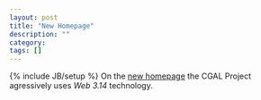 ```yaml
---
layout: post
title: "New Homepage"
description: ""
category: 
tags: []
---
```

{% include JB/setup %}
On the <a href="{{BASE_PATH}}/April11/FirstOfApril.html">new homepage</a> the CGAL Project agressively uses <em>Web 3.14</em> technology.

